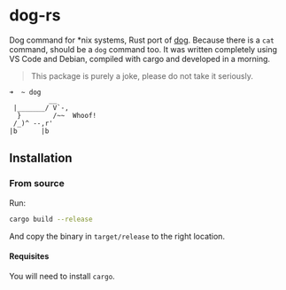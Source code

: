 # dog-rs

Dog command for *nix systems, Rust port of [dog](https://github.com/JuanjoSalvador/dog).
Because there is a `cat` command, should be a `dog` command too.
It was written completely using VS Code and Debian, compiled with cargo and developed in a morning.

> This package is purely a joke, please do not take it seriously.

```
➜  ~ dog
          __
 |_______/ V`-,
  }        /~~  Whoof!
 /_)^ --,r'
|b      |b
```

## Installation

### From source

Run:

```sh
cargo build --release
```

And copy the binary in `target/release` to the right location.

#### Requisites

You will need to install `cargo`.
